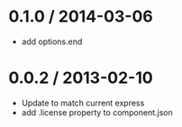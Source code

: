
0.1.0 / 2014-03-06
====

  * add options.end

0.0.2 / 2013-02-10
====

  * Update to match current express
  * add .license property to component.json
